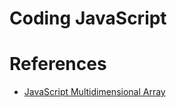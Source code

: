 # Coding JavaScript

# References
* [JavaScript Multidimensional Array](https://www.javascripttutorial.net/javascript-multidimensional-array/)
